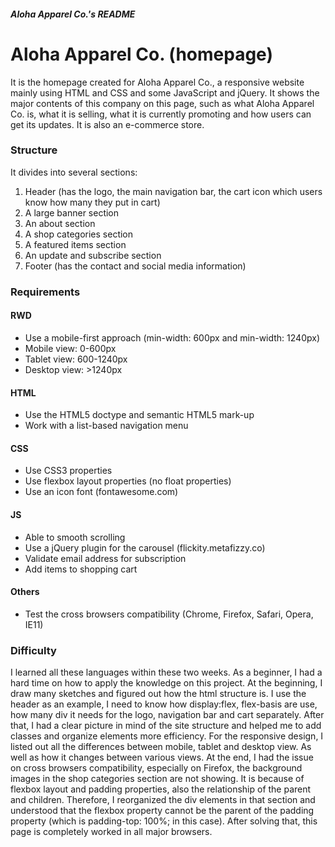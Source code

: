 ##### Aloha Apparel Co.'s README
# Aloha Apparel Co. (homepage)
It is the homepage created for Aloha Apparel Co., a responsive website mainly using HTML and CSS and some JavaScript and jQuery. It shows the major contents of this company on this page, such as what Aloha Apparel Co. is, what it is selling, what it is currently promoting and how users can get its updates. It is also an e-commerce store.

### Structure 
It divides into several sections:
1. Header (has the logo, the main navigation bar, the cart icon which users know how many they put in cart)
2. A large banner section
3. An about section
4. A shop categories section
5. A featured items section
6. An update and subscribe section
7. Footer (has the contact and social media information)

### Requirements
#### RWD
- Use a mobile-first approach (min-width: 600px and min-width: 1240px)
- Mobile view: 0-600px
- Tablet view: 600-1240px
- Desktop view: >1240px

#### HTML
- Use the HTML5 doctype and semantic HTML5 mark-up
- Work with a list-based navigation menu

#### CSS
- Use CSS3 properties 
- Use flexbox layout properties (no float properties)
- Use an icon font (fontawesome.com)

#### JS
- Able to smooth scrolling
- Use a jQuery plugin for the carousel (flickity.metafizzy.co)
- Validate email address for subscription
- Add items to shopping cart

#### Others
- Test the cross browsers compatibility (Chrome, Firefox, Safari, Opera, IE11)

### Difficulty
I learned all these languages within these two weeks. As a beginner, I had a hard time on how to apply the knowledge on this project. At the beginning, I draw many sketches and figured out how the html structure is. I use the header as an example, I need to know how display:flex, flex-basis are use, how many div it needs for the logo, navigation bar and cart separately. After that, I had a clear picture in mind of the site structure and helped me to add classes and organize elements more efficiency. For the responsive design, I listed out all the differences between mobile, tablet and desktop view. As well as how it changes between various views. At the end, I had the issue on cross browsers compatibility, especially on Firefox, the background images in the shop categories section are not showing. It is because of flexbox layout and padding properties, also the relationship of the parent and children. Therefore, I reorganized the div elements in that section and understood that the flexbox property cannot be the parent of the padding property (which is padding-top: 100%; in this case). After solving that, this page is completely worked in all major browsers.

<!--### Screenshot-->

